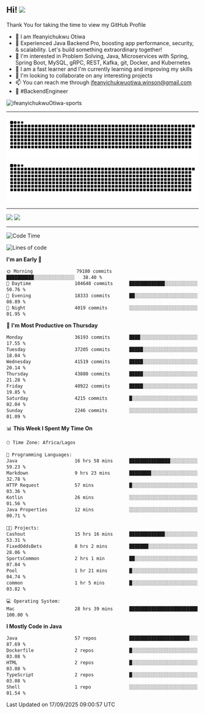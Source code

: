 <!-- BLOG-POST-LIST:START --><!-- BLOG-POST-LIST:END -->

## Hi! <img src="https://media.giphy.com/media/hvRJCLFzcasrR4ia7z/giphy.gif" width="4%"> 

Thank You for taking the time to view my GitHub Profile

- 👋 I am Ifeanyichukwu Otiwa
- 🚀 Experienced Java Backend Pro, boosting app performance, security, & scalability. Let's build something extraordinary together!
- 👀 I'm interested in Problem Solving, Java, Microservices with Spring, Spring Boot, MySQL, gRPC, REST, Kafka, git, Docker, and Kubernetes
- 🌱 I am a fast learner and I'm currently learning and improving my skills
- 💞️ I'm looking to collaborate on any interesting projects
- 📫 You can reach me through ifeanyichukwuotiwa.winson@gmail.com
- 🚀 #BackendEngineer

<p align="left" marginTop="10px"> <img src="https://komarev.com/ghpvc/?username=ifeanyichukwuOtiwa-sports&label=Profile%20views&color=0e75b6&style=for-the-badge" alt="ifeanyichukwuOtiwa-sports" /> </p>

***

<!--🐍📈SNAKEGRAPH / 🌐WEBSITE: https://github.com/Platane/snk -->
![github contribution grid snake animation](https://raw.githubusercontent.com/ifeanyichukwuOtiwa-sports/ifeanyichukwuOtiwa-sports/output/github-contribution-grid-snake-dark.svg#gh-dark-mode-only)![github contribution grid snake animation](https://raw.githubusercontent.com/ifeanyichukwuOtiwa-sports/ifeanyichukwuOtiwa-sports/output/github-contribution-grid-snake.svg#gh-light-mode-only)

***

<p float="left">
  <img float="left" src="https://github-readme-stats.vercel.app/api?username=ifeanyichukwuOtiwa-sports&count_private=true&include_all_commits=true&theme=react&show_icons=true" />
  <img float="right" src="https://github-readme-stats.vercel.app/api/top-langs/?username=ifeanyichukwuOtiwa-sports&layout=compact&show_icons=true&theme=react" /> 
</p>

***



<!--START_SECTION:waka-->
![Code Time](http://img.shields.io/badge/Code%20Time-4%2C222%20hrs%2024%20mins-blue)

![Lines of code](https://img.shields.io/badge/From%20Hello%20World%20I%27ve%20Written-59.5%20million%20lines%20of%20code-blue)

**I'm an Early 🐤** 

```text
🌞 Morning                79180 commits       ██████████░░░░░░░░░░░░░░░   38.40 % 
🌆 Daytime                104648 commits      █████████████░░░░░░░░░░░░   50.76 % 
🌃 Evening                18333 commits       ██░░░░░░░░░░░░░░░░░░░░░░░   08.89 % 
🌙 Night                  4019 commits        ░░░░░░░░░░░░░░░░░░░░░░░░░   01.95 % 
```
📅 **I'm Most Productive on Thursday** 

```text
Monday                   36193 commits       ████░░░░░░░░░░░░░░░░░░░░░   17.55 % 
Tuesday                  37205 commits       █████░░░░░░░░░░░░░░░░░░░░   18.04 % 
Wednesday                41519 commits       █████░░░░░░░░░░░░░░░░░░░░   20.14 % 
Thursday                 43880 commits       █████░░░░░░░░░░░░░░░░░░░░   21.28 % 
Friday                   40922 commits       █████░░░░░░░░░░░░░░░░░░░░   19.85 % 
Saturday                 4215 commits        █░░░░░░░░░░░░░░░░░░░░░░░░   02.04 % 
Sunday                   2246 commits        ░░░░░░░░░░░░░░░░░░░░░░░░░   01.09 % 
```


📊 **This Week I Spent My Time On** 

```text
🕑︎ Time Zone: Africa/Lagos

💬 Programming Languages: 
Java                     16 hrs 58 mins      ███████████████░░░░░░░░░░   59.23 % 
Markdown                 9 hrs 23 mins       ████████░░░░░░░░░░░░░░░░░   32.78 % 
HTTP Request             57 mins             █░░░░░░░░░░░░░░░░░░░░░░░░   03.36 % 
Kotlin                   26 mins             ░░░░░░░░░░░░░░░░░░░░░░░░░   01.56 % 
Java Properties          12 mins             ░░░░░░░░░░░░░░░░░░░░░░░░░   00.71 % 

🐱‍💻 Projects: 
Cashout                  15 hrs 16 mins      █████████████░░░░░░░░░░░░   53.31 % 
FixedOddsBets            8 hrs 2 mins        ███████░░░░░░░░░░░░░░░░░░   28.06 % 
SportsCommon             2 hrs 1 min         ██░░░░░░░░░░░░░░░░░░░░░░░   07.04 % 
Pool                     1 hr 21 mins        █░░░░░░░░░░░░░░░░░░░░░░░░   04.74 % 
common                   1 hr 5 mins         █░░░░░░░░░░░░░░░░░░░░░░░░   03.82 % 

💻 Operating System: 
Mac                      28 hrs 39 mins      █████████████████████████   100.00 % 
```

**I Mostly Code in Java** 

```text
Java                     57 repos            ██████████████████████░░░   87.69 % 
Dockerfile               2 repos             █░░░░░░░░░░░░░░░░░░░░░░░░   03.08 % 
HTML                     2 repos             █░░░░░░░░░░░░░░░░░░░░░░░░   03.08 % 
TypeScript               2 repos             █░░░░░░░░░░░░░░░░░░░░░░░░   03.08 % 
Shell                    1 repo              ░░░░░░░░░░░░░░░░░░░░░░░░░   01.54 % 
```




 Last Updated on 17/09/2025 09:00:57 UTC
<!--END_SECTION:waka-->

<!--
<p align="center">
![trophy](https://github-profile-trophy.vercel.app/?username=ifeanyichukwuOtiwa-sports&theme=onedark) (https://github.com/ryo-ma/github-profile-trophy)
</p>
-->

<!---
ifeanyi-otiwa/ifeanyi-otiwa is a ✨ special ✨ repository because its `README.md` (this file) appears on your GitHub profile.
You can click the Preview link to take a look at your changes.
--->
